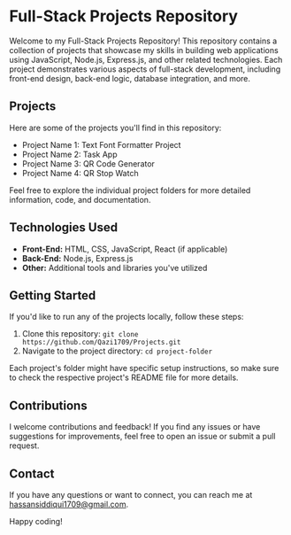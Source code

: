 # Full-Stack Projects Repository

Welcome to my Full-Stack Projects Repository! This repository contains a collection of projects that showcase my skills in building web applications using JavaScript, Node.js, Express.js, and other related technologies. Each project demonstrates various aspects of full-stack development, including front-end design, back-end logic, database integration, and more.

## Projects

Here are some of the projects you'll find in this repository:

- Project Name 1: Text Font Formatter Project
- Project Name 2: Task App
- Project Name 3: QR Code Generator
- Project Name 4: QR Stop Watch
  


Feel free to explore the individual project folders for more detailed information, code, and documentation.

## Technologies Used

- **Front-End:** HTML, CSS, JavaScript, React (if applicable)
- **Back-End:** Node.js, Express.js
- **Other:** Additional tools and libraries you've utilized

## Getting Started

If you'd like to run any of the projects locally, follow these steps:

1. Clone this repository: `git clone https://github.com/Qazi1709/Projects.git`
2. Navigate to the project directory: `cd project-folder`


Each project's folder might have specific setup instructions, so make sure to check the respective project's README file for more details.

## Contributions

I welcome contributions and feedback! If you find any issues or have suggestions for improvements, feel free to open an issue or submit a pull request.

## Contact

If you have any questions or want to connect, you can reach me at [hassansiddiqui1709@gmail.com](mailto:hassansiddiqui1709@gmail.com).

Happy coding!

